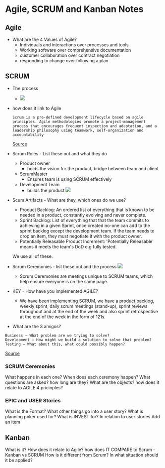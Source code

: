 # Agile, SCRUM and Kanban Notes
## Agile
- What are the 4 Values of Agile? 
    - Individuals and interactions over processes and tools
    - Working software over comprehensive documentation
    - customer collaboration over contract negotiation
    - responding to change over following a plan

## SCRUM
- The process
    - ![](https://storage.googleapis.com/mesmerizing-matrix-1380/2020/02/e6e4c180-image.png)
- how does it link to Agile
    ```
    Scrum is a pre-defined development lifecycle based on agile principles. Agile methodologies promote a project-management process that encourages frequent inspection and adaptation, and a leadership philosophy using teamwork, self-organization and accountability
    ```
    [Source](http://www.360logica.com/blog/what-is-the-relationship-between-scrum-and-agile/#:~:text=Scrum%20is%20a%20pre%2Ddefined,%2C%20self%2Dorganization%20and%20accountability.)

- Scrum Roles - List these out and what they do
    - Product owner
        - holds the vision for the product, bridge between team and client
    - ScrumMaster
        - Ensures team is using SCRUM effectively 
    - Development Team
        - builds the product
    ![](https://www.scrumalliance.org/ScrumRedesignDEVSite/media/images/SCR22582_InfoGraphic_LQ.jpg)    
- Scum Artifacts - What are they, which ones do we use?
    - Product Backlog: An ordered list of everything that is known to be needed in a product, constantly evolving and never complete.
    - Sprint Backlog: List of everything that that the team commits to achieving in a given Sprint, once created no-one can add to the sprint backlog except the development team. If the team needs to drop an item, they must negotiate it with the product owner. 
    - Potentially Releasable Product Increment: 'Potentially Releasable' means it meets the team's DoD e.g fully tested. 

    We use all of these. 

- Scrum Ceremonies - list these out and the process
    ![](https://www.projectmanager.com/wp-content/uploads/2019/06/scrum-ceremony-3-768x274.jpg)

    - Scrum Ceremonies are meetings unique to SCRUM teams, which help ensure everyone is on the same page. 
- KEY - How have you implemented AGILE?
    - We have been implementing SCRUM, we have a product backlog, weekly sprint, daily scrum meetings (stand-up), sprint reviews throughout and at the end of the week and also sprint retrospective at the end of the week in the form of 121s. 
- What are the 3 amigos?

```
Business – What problem are we trying to solve?
Development – How might we build a solution to solve that problem?
Testing – What about this, what could possibly happen?
``` 

[Source](https://www.agilealliance.org/glossary/three-amigos/#q=~(infinite~false~filters~(postType~(~'page~'post~'aa_book~'aa_event_session~'aa_experience_report~'aa_glossary~'aa_research_paper~'aa_video)~tags~(~'three*20amigos))~searchTerm~'~sort~false~sortDirection~'asc~page~1))

### SCRUM Ceremonies
What happens in each one?
When does each ceremony happen?
What questions are asked?
how long are they?
What are the objects? how does it relate to AGILE 4 pricinples?
### EPIC and USER Stories
What is the Format?
What other things go into a user story?
What is planning poker used for?
What is INVEST for? In relation to user stories
Add an item
## Kanban 
What is it?
How does it relate to Agile?
how does IT COMPARE to Scrum - Kanban vs SCRUM
How is it different from Scrum?
In what situation should it be applied?